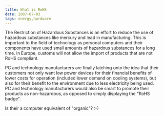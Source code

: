 ```yaml
---
title: What is RoHS 
date: 2007-07-03
tags: energy,hardware
---
```

The Restriction of Hazardous Substances is an effort to reduce the use of hazardous substances like mercury and lead in manufacturing. This is important to the field of technology as personal computers and their components have used small amounts of hazardous substances for a long time. In Europe, customs will not allow the import of products that are not RoHS compliant.

PC and technology manufacturers are finally latching onto the idea that their customers not only want low power devices for their financial benefits of lower costs for operation (included lower demand on cooling systems), but also for their benefit to the environment due to less electricity being used. PC and technology manufacturers would also be smart to promote their products as non-hazardous, as opposed to simply displaying the "RoHS badge".

Is their a computer equivalent of "organic"? :-)


